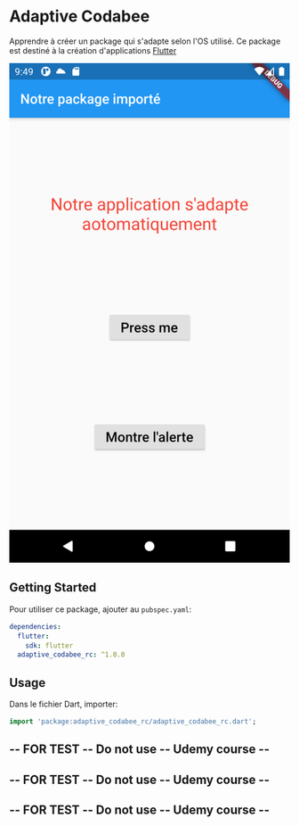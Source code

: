 # Adaptive Codabee

Apprendre à créer un package qui s'adapte selon l'OS utilisé.
Ce package est destiné à la création d'applications [Flutter](https://flutter.io)

![SreenShot](/screenshots/Screenshot_1608238179.png)

## Getting Started

Pour utiliser ce package, ajouter au `pubspec.yaml`:
```yaml
dependencies:
  flutter:
    sdk: flutter
  adaptive_codabee_rc: ^1.0.0
```


## Usage

Dans le fichier Dart, importer:

```dart
import 'package:adaptive_codabee_rc/adaptive_codabee_rc.dart';
```

## -- FOR TEST -- Do not use -- Udemy course --
## -- FOR TEST -- Do not use -- Udemy course --
## -- FOR TEST -- Do not use -- Udemy course --